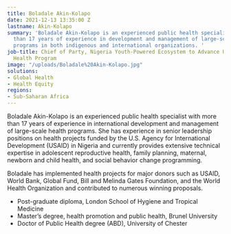 ```yaml
---
title: Boladale Akin-Kolapo
date: 2021-12-13 13:35:00 Z
lastname: Akin-Kolapo
summary: 'Boladale Akin-Kolapo is an experienced public health specialist with more
  than 17 years of experience in development and management of large-scale health
  programs in both indigenous and international organizations. '
job-title: Chief of Party, Nigeria Youth-Powered Ecosystem to Advance Urban Adolescent
  Health Program
image: "/uploads/Boladale%20Akin-Kolapo.jpg"
solutions:
- Global Health
- Health Equity
regions:
- Sub-Saharan Africa
---
```


Boladale Akin-Kolapo is an experienced public health specialist with more than 17 years of experience in international development and management of large-scale health programs. She has experience in senior leadership positions on health projects funded by the U.S. Agency for International Development (USAID) in Nigeria and currently provides extensive technical expertise in adolescent reproductive health, family planning, maternal, newborn and child health, and social behavior change programming.
 
Boladale has implemented health projects for major donors such as USAID, World Bank, Global Fund, Bill and Melinda Gates Foundation, and the World Health Organization and contributed to numerous winning proposals. 

* Post-graduate diploma, London School of Hygiene and Tropical Medicine
* Master’s degree, health promotion and public health, Brunel University 
* Doctor of Public Health degree (ABD), University of Chester